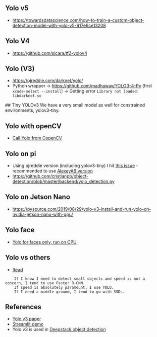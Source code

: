 ## Yolo v5
* https://towardsdatascience.com/how-to-train-a-custom-object-detection-model-with-yolo-v5-917e9ce13208

## Yolo V4
* https://github.com/sicara/tf2-yolov4

## Yolo (V3)
* https://pjreddie.com/darknet/yolo/
* Python wrapper -> https://github.com/madhawav/YOLO3-4-Py (first `xcode-select --install`) -> Getting error `Library not loaded: libdarknet.so`

## Tiny YOLOv3
We have a very small model as well for constrained environments, yolov3-tiny.

## Yolo with openCV
* [Call Yolo from CopenCV]()

## Yolo on pi
* Using pjreddie version (including yolov3-tiny) I hit [this issue](https://github.com/pjreddie/darknet/issues/823) - recommended to use [AlexeyAB version](https://github.com/AlexeyAB/darknet)
* https://github.com/cristianpb/object-detection/blob/master/backend/yolo_detection.py

## Yolo on Jetson Nano 
* https://pysource.com/2019/08/29/yolo-v3-install-and-run-yolo-on-nvidia-jetson-nano-with-gpu/

## Yolo face
* [Yolo for faces only, run on CPU](https://github.com/iitzco/faced)

## Yolo vs others
* [Read](https://pysource.com/2019/06/27/yolo-object-detection-using-opencv-with-python/)
```
    If I know I need to detect small objects and speed is not a concern, I tend to use Faster R-CNN.
    If speed is absolutely paramount, I use YOLO.
    If I need a middle ground, I tend to go with SSDs.
```

## References
* [Yolo v3 paper](https://arxiv.org/pdf/1804.02767.pdf)
* [Streamlit demo](https://github.com/streamlit/demo-self-driving)
* Yolo v3 is used in [Deepstack object detection](https://python.deepstack.cc/object-detection)